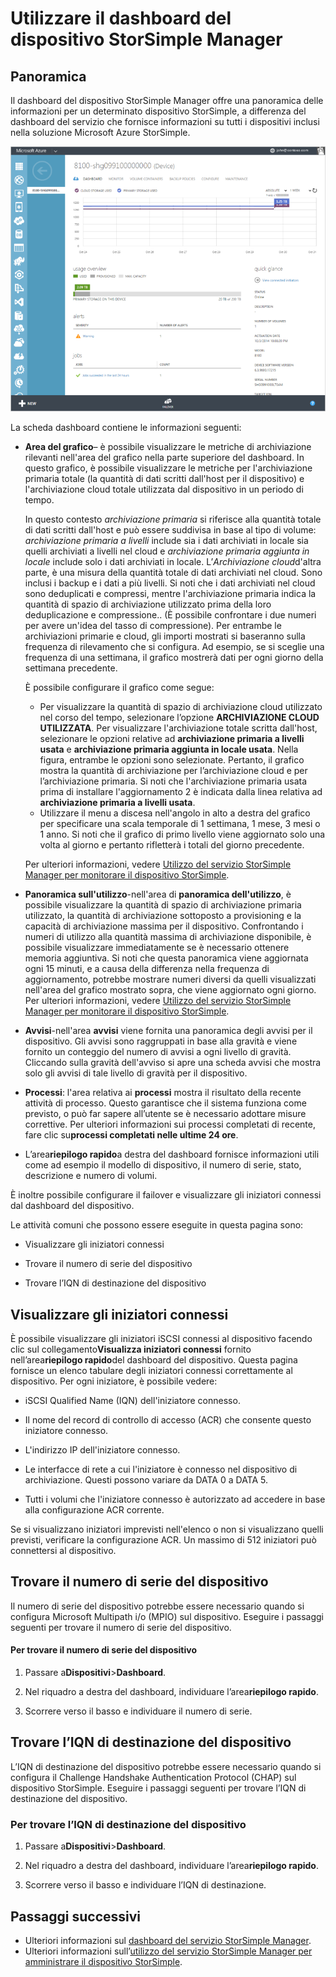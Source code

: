<properties
   pageTitle="Utilizzare il dashboard del dispositivo StorSimple Manager | Microsoft Azure"
   description="Descrive il dashboard del dispositivo del servizio StorSimple Manager e come utilizzarlo per visualizzare le metriche di archiviazione, gli iniziatori connessi e individuare il numero di serie del dispositivo e l’IQN."
   services="storsimple"
   documentationCenter="NA"
   authors="alkohli"
   manager="carmonm"
   editor="" />
<tags
   ms.service="storsimple"
   ms.devlang="NA"
   ms.topic="article"
   ms.tgt_pltfrm="NA"
   ms.workload="TBD"
   ms.date="05/09/2016"
   ms.author="alkohli" />

# Utilizzare il dashboard del dispositivo StorSimple Manager

## Panoramica

Il dashboard del dispositivo StorSimple Manager offre una panoramica delle informazioni per un determinato dispositivo StorSimple, a differenza del dashboard del servizio che fornisce informazioni su tutti i dispositivi inclusi nella soluzione Microsoft Azure StorSimple.

![Pagina dashboard del dispositivo](./media/storsimple-device-dashboard/StorSimple_DeviceDashbaord1M.png)

La scheda dashboard contiene le informazioni seguenti:

- **Area del grafico**– è possibile visualizzare le metriche di archiviazione rilevanti nell'area del grafico nella parte superiore del dashboard. In questo grafico, è possibile visualizzare le metriche per l'archiviazione primaria totale (la quantità di dati scritti dall'host per il dispositivo) e l'archiviazione cloud totale utilizzata dal dispositivo in un periodo di tempo.

     In questo contesto *archiviazione primaria* si riferisce alla quantità totale di dati scritti dall'host e può essere suddivisa in base al tipo di volume: *archiviazione primaria a livelli* include sia i dati archiviati in locale sia quelli archiviati a livelli nel cloud e *archiviazione primaria aggiunta in locale* include solo i dati archiviati in locale. L’*Archiviazione cloud*d'altra parte, è una misura della quantità totale di dati archiviati nel cloud. Sono inclusi i backup e i dati a più livelli. Si noti che i dati archiviati nel cloud sono deduplicati e compressi, mentre l'archiviazione primaria indica la quantità di spazio di archiviazione utilizzato prima della loro deduplicazione e compressione.. (È possibile confrontare i due numeri per avere un'idea del tasso di compressione). Per entrambe le archiviazioni primarie e cloud, gli importi mostrati si baseranno sulla frequenza di rilevamento che si configura. Ad esempio, se si sceglie una frequenza di una settimana, il grafico mostrerà dati per ogni giorno della settimana precedente.

	 È possibile configurare il grafico come segue:

	 - Per visualizzare la quantità di spazio di archiviazione cloud utilizzato nel corso del tempo, selezionare l’opzione **ARCHIVIAZIONE CLOUD UTILIZZATA**. Per visualizzare l'archiviazione totale scritta dall'host, selezionare le opzioni relative ad **archiviazione primaria a livelli usata** e **archiviazione primaria aggiunta in locale usata**. Nella figura, entrambe le opzioni sono selezionate. Pertanto, il grafico mostra la quantità di archiviazione per l’archiviazione cloud e per l’archiviazione primaria. Si noti che l'archiviazione primaria usata prima di installare l'aggiornamento 2 è indicata dalla linea relativa ad **archiviazione primaria a livelli usata**.
	 - Utilizzare il menu a discesa nell'angolo in alto a destra del grafico per specificare una scala temporale di 1 settimana, 1 mese, 3 mesi o 1 anno. Si noti che il grafico di primo livello viene aggiornato solo una volta al giorno e pertanto rifletterà i totali del giorno precedente.

     Per ulteriori informazioni, vedere [Utilizzo del servizio StorSimple Manager per monitorare il dispositivo StorSimple](storsimple-monitor-device.md).

- **Panoramica sull'utilizzo**-nell'area di **panoramica dell'utilizzo**, è possibile visualizzare la quantità di spazio di archiviazione primaria utilizzato, la quantità di archiviazione sottoposto a provisioning e la capacità di archiviazione massima per il dispositivo. Confrontando i numeri di utilizzo alla quantità massima di archiviazione disponibile, è possibile visualizzare immediatamente se è necessario ottenere memoria aggiuntiva. Si noti che questa panoramica viene aggiornata ogni 15 minuti, e a causa della differenza nella frequenza di aggiornamento, potrebbe mostrare numeri diversi da quelli visualizzati nell'area del grafico mostrato sopra, che viene aggiornato ogni giorno. Per ulteriori informazioni, vedere [Utilizzo del servizio StorSimple Manager per monitorare il dispositivo StorSimple](storsimple-monitor-device.md).


- **Avvisi**-nell'area **avvisi** viene fornita una panoramica degli avvisi per il dispositivo. Gli avvisi sono raggruppati in base alla gravità e viene fornito un conteggio del numero di avvisi a ogni livello di gravità. Cliccando sulla gravità dell'avviso si apre una scheda avvisi che mostra solo gli avvisi di tale livello di gravità per il dispositivo.

- **Processi**: l'area relativa ai **processi** mostra il risultato della recente attività di processo. Questo garantisce che il sistema funziona come previsto, o può far sapere all’utente se è necessario adottare misure correttive. Per ulteriori informazioni sui processi completati di recente, fare clic su**processi completati nelle ultime 24 ore**.

- L’area**riepilogo rapido**a destra del dashboard fornisce informazioni utili come ad esempio il modello di dispositivo, il numero di serie, stato, descrizione e numero di volumi.

È inoltre possibile configurare il failover e visualizzare gli iniziatori connessi dal dashboard del dispositivo.

Le attività comuni che possono essere eseguite in questa pagina sono:

- Visualizzare gli iniziatori connessi

- Trovare il numero di serie del dispositivo

- Trovare l’IQN di destinazione del dispositivo

## Visualizzare gli iniziatori connessi

È possibile visualizzare gli iniziatori iSCSI connessi al dispositivo facendo clic sul collegamento**Visualizza iniziatori connessi** fornito nell’area**riepilogo rapido**del dashboard del dispositivo. Questa pagina fornisce un elenco tabulare degli iniziatori connessi correttamente al dispositivo. Per ogni iniziatore, è possibile vedere:

- iSCSI Qualified Name (IQN) dell'iniziatore connesso.

- Il nome del record di controllo di accesso (ACR) che consente questo iniziatore connesso.

- L'indirizzo IP dell'iniziatore connesso.

- Le interfacce di rete a cui l'iniziatore è connesso nel dispositivo di archiviazione. Questi possono variare da DATA 0 a DATA 5.

- Tutti i volumi che l'iniziatore connesso è autorizzato ad accedere in base alla configurazione ACR corrente.

Se si visualizzano iniziatori imprevisti nell'elenco o non si visualizzano quelli previsti, verificare la configurazione ACR. Un massimo di 512 iniziatori può connettersi al dispositivo.

## Trovare il numero di serie del dispositivo

Il numero di serie del dispositivo potrebbe essere necessario quando si configura Microsoft Multipath i/o (MPIO) sul dispositivo. Eseguire i passaggi seguenti per trovare il numero di serie del dispositivo.

#### Per trovare il numero di serie del dispositivo

1. Passare a**Dispositivi**>**Dashboard**.

2. Nel riquadro a destra del dashboard, individuare l’area**riepilogo rapido**.

3. Scorrere verso il basso e individuare il numero di serie.

## Trovare l’IQN di destinazione del dispositivo

L’IQN di destinazione del dispositivo potrebbe essere necessario quando si configura il Challenge Handshake Authentication Protocol (CHAP) sul dispositivo StorSimple. Eseguire i passaggi seguenti per trovare l’IQN di destinazione del dispositivo.

### Per trovare l’IQN di destinazione del dispositivo

1. Passare a**Dispositivi**>**Dashboard**.

1. Nel riquadro a destra del dashboard, individuare l’area**riepilogo rapido**.

1. Scorrere verso il basso e individuare l’IQN di destinazione.

## Passaggi successivi

- Ulteriori informazioni sul [dashboard del servizio StorSimple Manager](storsimple-service-dashboard.md).
- Ulteriori informazioni sull’[utilizzo del servizio StorSimple Manager per amministrare il dispositivo StorSimple](storsimple-manager-service-administration.md).

<!---HONumber=AcomDC_0601_2016-->